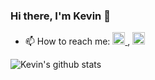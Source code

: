 ### Hi there, I'm Kevin 👋

<!--
**kevnramos/kevnramos** is a ✨ _special_ ✨ repository because its `README.md` (this file) appears on your GitHub profile.

Here are some ideas to get you started:

- 🔭 I’m currently working on ...
- 👯 I’m looking to collaborate on ...
- 🤔 I’m looking for help with ...
- 💬 Ask me about ...
- 😄 Pronouns: ...
- ⚡ Fun fact: ...
- 🌱 I’m currently learning ...
-->

- 📫 How to reach me: [ <img src="https://cdn-icons.flaticon.com/png/512/3536/premium/3536505.png?token=exp=1638418065~hmac=08089cb109a6a0b06f5418bc6803a388" width="20"> ](https://www.linkedin.com/in/kevnramos/), [ <img src="https://cdn-icons-png.flaticon.com/512/552/552486.png" alt="drawing" width="20"/> ](mailto:kevdramos1121@gmail.com)



![Kevin's github stats](https://github-readme-stats.vercel.app/api?username=kevnramos&show_icons=true&hide_border=true&theme=tokyonight)
